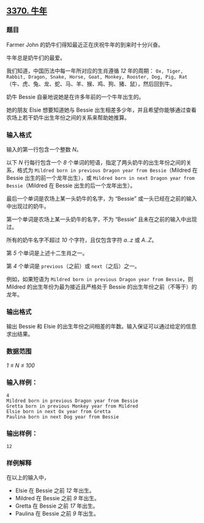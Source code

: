## [3370. 牛年](https://www.acwing.com/problem/content/3373/)

### 题目

Farmer John 的奶牛们得知最近正在庆祝牛年的到来时十分兴奋。

牛年总是奶牛们的最爱。

我们知道，中国历法中每一年所对应的生肖遵循 *12* 年的周期： `Ox, Tiger, Rabbit, Dragon, Snake, Horse, Goat, Monkey, Rooster, Dog, Pig, Rat`（牛、虎、兔、龙、蛇、马、羊、猴、鸡、狗、猪、鼠），然后回到牛。

奶牛 Bessie 自豪地说她是在许多年前的一个牛年出生的。

她的朋友 Elsie 想要知道她与 Bessie 出生相差多少年，并且希望你能够通过查看农场上若干奶牛出生年份之间的关系来帮助她推算。

### 输入格式

输入的第一行包含一个整数 *N*。

以下 *N* 行每行包含一个 *8* 个单词的短语，指定了两头奶牛的出生年份之间的关系，格式为 `Mildred born in previous Dragon year from Bessie`（Mildred 在 Bessie 出生的前一个龙年出生），或 `Mildred born in next Dragon year from Bessie`（Mildred 在 Bessie 出生的后一个龙年出生）。

最后一个单词是农场上某一头奶牛的名字，为 “Bessie” 或一头已经在之前的输入中出现过的奶牛。

第一个单词是农场上某一头奶牛的名字，不为 “Bessie” 且未在之前的输入中出现过。

所有的奶牛名字不超过 *10* 个字符，且仅包含字符 *a..z* 或 *A..Z*。

第 *5* 个单词是上述十二生肖之一。

第 *4* 个单词是 `previous`（之前）或 `next`（之后）之一。

例如，如果短语为 `Mildred born in previous Dragon year from Bessie`，则 Mildred 的出生年份为最为接近且严格处于 Bessie 的出生年份之前（不等于）的龙年。

### 输出格式

输出 Bessie 和 Elsie 的出生年份之间相差的年数。输入保证可以通过给定的信息求出结果。

### 数据范围

*1 ≤ N ≤ 100*

### 输入样例：

```
4
Mildred born in previous Dragon year from Bessie
Gretta born in previous Monkey year from Mildred
Elsie born in next Ox year from Gretta
Paulina born in next Dog year from Bessie
```

### 输出样例：

```
12
```

### 样例解释

在以上的输入中，

- Elsie 在 Bessie 之前 *12* 年出生。
- Mildred 在 Bessie 之前 *9* 年出生。
- Gretta 在 Bessie 之前 *17* 年出生。
- Paulina 在 Bessie 之前 *9* 年出生。
